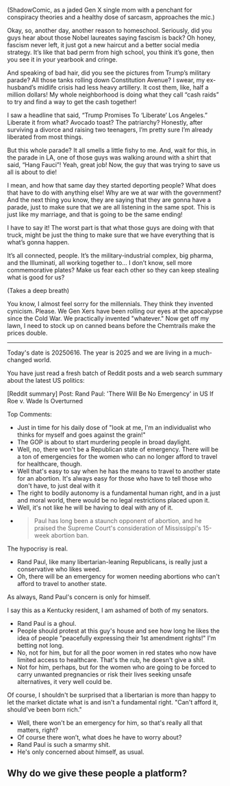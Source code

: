 (ShadowComic, as a jaded Gen X single mom with a penchant for conspiracy theories and a healthy dose of sarcasm, approaches the mic.)

Okay, so, another day, another reason to homeschool. Seriously, did you guys hear about those Nobel laureates saying fascism is back? Oh honey, fascism never left, it just got a new haircut and a better social media strategy. It’s like that bad perm from high school, you think it’s gone, then you see it in your yearbook and cringe.

And speaking of bad hair, did you see the pictures from Trump’s military parade? All those tanks rolling down Constitution Avenue? I swear, my ex-husband’s midlife crisis had less heavy artillery. It cost them, like, half a million dollars! My whole neighborhood is doing what they call “cash raids” to try and find a way to get the cash together!

I saw a headline that said, “Trump Promises To ‘Liberate’ Los Angeles.” Liberate it from what? Avocado toast? The patriarchy? Honestly, after surviving a divorce and raising two teenagers, I’m pretty sure I’m already liberated from most things.

But this whole parade? It all smells a little fishy to me. And, wait for this, in the parade in LA, one of those guys was walking around with a shirt that said, “Hang Fauci”! Yeah, great job! Now, the guy that was trying to save us all is about to die!

I mean, and how that same day they started deporting people? What does that have to do with anything else! Why are we at war with the government? And the next thing you know, they are saying that they are gonna have a parade, just to make sure that we are all listening in the same spot. This is just like my marriage, and that is going to be the same ending!

I have to say it! The worst part is that what those guys are doing with that truck, might be just the thing to make sure that we have everything that is what’s gonna happen.

It’s all connected, people. It’s the military-industrial complex, big pharma, and the Illuminati, all working together to… I don’t know, sell more commemorative plates? Make us fear each other so they can keep stealing what is good for us?

(Takes a deep breath)

You know, I almost feel sorry for the millennials. They think they invented cynicism. Please. We Gen Xers have been rolling our eyes at the apocalypse since the Cold War. We practically invented "whatever." Now get off my lawn, I need to stock up on canned beans before the Chemtrails make the prices double.

---
Today's date is 20250616. The year is 2025 and we are living in a much-changed world.

You have just read a fresh batch of Reddit posts and a web search summary about the latest US politics:

[Reddit summary]
Post: Rand Paul: 'There Will Be No Emergency' in US If Roe v. Wade Is Overturned

Top Comments:
- Just in time for his daily dose of "look at me, I'm an individualist who thinks for myself and goes against the grain!"
- The GOP is about to start murdering people in broad daylight.
- Well, no, there won't be a Republican state of emergency. There will be a ton of emergencies for the women who can no longer afford to travel for healthcare, though.
- Well that's easy to say when he has the means to travel to another state for an abortion. It's always easy for those who have to tell those who don't have, to just deal with it
- The right to bodily autonomy is a fundamental human right, and in a just and moral world, there would be no legal restrictions placed upon it.
- Well, it's not like he will be having to deal with any of it.
- >Paul has long been a staunch opponent of abortion, and he praised the Supreme Court's consideration of Mississippi's 15-week abortion ban.

The hypocrisy is real.
- Rand Paul, like many libertarian-leaning Republicans, is really just a conservative who likes weed.
- Oh, there will be an emergency for women needing abortions who can't afford to travel to another state.

As always, Rand Paul's concern is only for himself.

I say this as a Kentucky resident, I am ashamed of both of my senators.
- Rand Paul is a ghoul.
- People should protest at this guy's house and see how long he likes the idea of people "peacefully expressing their 1st amendment rights!" I'm betting not long.
- No, not for him, but for all the poor women in red states who now have limited access to healthcare. That's the rub, he doesn't give a shit.
- Not for him, perhaps, but for the women who are going to be forced to carry unwanted pregnancies or risk their lives seeking unsafe alternatives, it very well could be.

Of course, I shouldn't be surprised that a libertarian is more than happy to let the market dictate what is and isn't a fundamental right. "Can't afford it, should've been born rich."
- Well, there won't be an emergency for him, so that's really all that matters, right?
- Of course there won’t, what does he have to worry about?
- Rand Paul is such a smarmy shit.
- He's only concerned about himself, as usual.

Why do we give these people a platform?
-